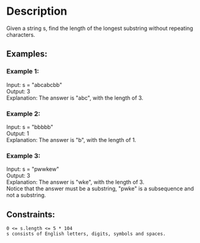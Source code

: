 # Description

Given a string s, find the length of the longest substring without repeating characters.

## Examples:

### Example 1:

Input: s = "abcabcbb"  
Output: 3  
Explanation: The answer is "abc", with the length of 3.  

### Example 2:

Input: s = "bbbbb"  
Output: 1  
Explanation: The answer is "b", with the length of 1.  

### Example 3:

Input: s = "pwwkew"  
Output: 3  
Explanation: The answer is "wke", with the length of 3.  
Notice that the answer must be a substring, "pwke" is a subsequence and not a substring.  

## Constraints:

`0 <= s.length <= 5 * 104`  
`s consists of English letters, digits, symbols and spaces.`  
